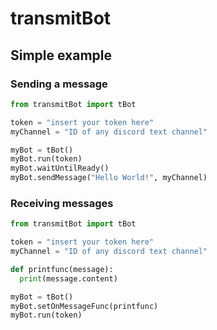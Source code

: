# transmitBot
## Simple example
### Sending a message
```python
from transmitBot import tBot

token = "insert your token here"
myChannel = "ID of any discord text channel"

myBot = tBot()
myBot.run(token)
myBot.waitUntilReady()
myBot.sendMessage("Hello World!", myChannel)
```
### Receiving messages
```python
from transmitBot import tBot

token = "insert your token here"
myChannel = "ID of any discord text channel"

def printfunc(message):
  print(message.content)

myBot = tBot()
myBot.setOnMessageFunc(printfunc)
myBot.run(token)
```

